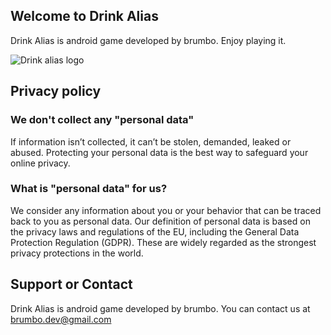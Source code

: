 ## Welcome to Drink Alias

Drink Alias is android game developed by brumbo. Enjoy playing it.

![Drink alias logo](/assets/logo_drink_alias.png)

## Privacy policy

### We don't collect any "personal data"

If information isn’t collected, it can’t be stolen, demanded, leaked or abused. 
Protecting your personal data is the best way to safeguard your online privacy.

### What is "personal data" for us?

We consider any information about you or your behavior that can be traced back to you as personal data.
Our definition of personal data is based on the privacy laws and regulations of the EU, including the 
General Data Protection Regulation (GDPR). 
These are widely regarded as the strongest privacy protections in the world.

## Support or Contact

Drink Alias is android game developed by brumbo. You can contact us at brumbo.dev@gmail.com
